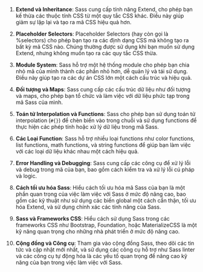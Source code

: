 1. **Extend và Inheritance**: Sass cung cấp tính năng Extend, cho phép bạn kế thừa các thuộc tính CSS từ một quy tắc CSS khác. Điều này giúp giảm sự lặp lại và tạo ra mã CSS hiệu quả hơn.

2. **Placeholder Selectors**: Placeholder Selectors (hay còn gọi là %selectors) cho phép bạn tạo ra các định dạng CSS mà không tạo ra bất kỳ mã CSS nào. Chúng thường được sử dụng khi bạn muốn sử dụng Extend, nhưng không muốn tạo ra các quy tắc CSS thừa.

3. **Module System**: Sass hỗ trợ một hệ thống module cho phép bạn chia nhỏ mã của mình thành các phần nhỏ hơn, dễ quản lý và tái sử dụng. Điều này giúp tạo ra các dự án CSS lớn một cách cấu trúc và hiệu quả.

4. **Đối tượng và Maps**: Sass cung cấp các cấu trúc dữ liệu như đối tượng và maps, cho phép bạn tổ chức và làm việc với dữ liệu phức tạp trong mã Sass của mình.

5. **Toán tử Interpolation và Functions**: Sass cho phép bạn sử dụng toán tử interpolation (`#{}`) để chèn biến vào trong chuỗi và sử dụng functions để thực hiện các phép tính hoặc xử lý dữ liệu trong mã Sass.

6. **Các Loại Function**: Sass hỗ trợ nhiều loại functions như color functions, list functions, math functions, và string functions để giúp bạn làm việc với các loại dữ liệu khác nhau một cách hiệu quả.

7. **Error Handling và Debugging**: Sass cung cấp các công cụ để xử lý lỗi và debug trong mã của bạn, bao gồm cách kiểm tra và xử lý lỗi cú pháp và logic.

8. **Cách tối ưu hóa Sass**: Hiểu cách tối ưu hóa mã Sass của bạn là một phần quan trọng của việc làm việc với Sass ở mức độ nâng cao, bao gồm các kỹ thuật như sử dụng các biến global một cách cẩn thận, tối ưu hóa Extend, và sử dụng chính xác các tính năng của Sass.

9. **Sass và Frameworks CSS**: Hiểu cách sử dụng Sass trong các frameworks CSS như Bootstrap, Foundation, hoặc MaterializeCSS là một kỹ năng quan trọng cho những nhà phát triển ở mức độ nâng cao.

10. **Cộng đồng và Công cụ**: Tham gia vào cộng đồng Sass, theo dõi các tin tức và cập nhật mới nhất, và sử dụng các công cụ hỗ trợ như Sass linter và các công cụ tự động hóa là các yếu tố quan trọng để nâng cao kỹ năng của bạn trong việc làm việc với Sass.
